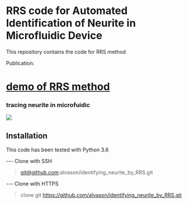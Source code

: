 # RRS code for Automated Identification of Neurite in Microfluidic Device
This repository contains the code for RRS method

Publication: 
# [demo of RRS method](https://github.com/alvason/cd137_tissue_tracking.ipynb)

### tracing neurite in microfuidic
![](/identifying_neurite_by_RRS/code/AlvaHmm_demo_17c1/figure/AlvaHmm_demo_edge_detection_mapping_connected_way_window0.png)

## Installation
This code has been tested with Python 3.6 

--- Clone with SSH
> git@github.com:alvason/identifying_neurite_by_RRS.git

--- Clone with HTTPS
> clone git https://github.com/alvason/identifying_neurite_by_RRS.git
